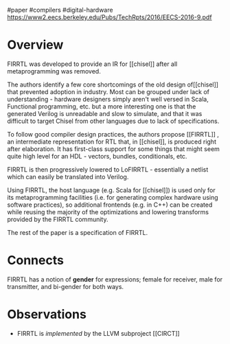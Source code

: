#paper #compilers #digital-hardware
https://www2.eecs.berkeley.edu/Pubs/TechRpts/2016/EECS-2016-9.pdf
# Overview
FIRRTL was developed to provide an IR for [[chisel]] after all metaprogramming was removed.

The authors identify a few core shortcomings of the old design of[[chisel]] that prevented adoption in industry. Most can be grouped under lack of understanding - hardware designers simply aren't well versed in Scala, Functional programming, etc. but a more interesting one is that the generated Verilog is unreadable and slow to simulate, and that it was difficult to target Chisel from other languages due to lack of specifications.

To follow good compiler design practices, the authors propose [[FIRRTL]] , an intermediate representation for RTL that, in [[chisel]], is produced right after elaboration. It has first-class support for some things that might seem quite high level for an HDL - vectors, bundles, conditionals, etc.

FIRRTL is then progressively lowered to LoFIRRTL - essentially a netlist which can easily be translated into Verilog.

Using FIRRTL, the host language (e.g. Scala for [[chisel]]) is used only for its metaprogramming facilities (i.e. for generating complex hardware using software practices), so additional frontends (e.g. in C++) can be created while reusing the majority of the optimizations and lowering transforms provided by the FIRRTL community.

The rest of the paper is a specification of FIRRTL.
# Connects
FIRRTL has a notion of **gender** for expressions; female for receiver, male for transmitter, and bi-gender for both ways.
# Observations
- FIRRTL is *implemented* by the LLVM subproject [[CIRCT]]